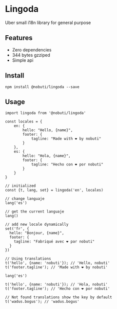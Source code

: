# Lingoda

Uber small i18n library for general purpose


## Features

- Zero dependencies
- 344 bytes gzziped
- Simple api


## Install

```
npm install @nobuti/lingoda --save
```

## Usage

```
import lingoda from '@nobuti/lingoda'

const locales = {
    en: {
        hello: "Hello, {name}",
        footer: {
            tagline: "Made with ❤️ by nobuti"
        }
    },
    es: {
        hello: "Hola, {name}",
        footer: {
            tagline: "Hecho con ❤️ por nobuti"
        }
    }
}

// initialized
const {t, lang, set} = lingoda('en', locales)

// change languaje
lang('es')

// get the current languaje
lang()

// add new locale dynamically
set('fr', {
  hello: "Bonjour, {name}",
  footer: {
    tagline: "Fabriqué avec ❤️ par nobuti"
  }
})

// Using translations
t('hello', {name: 'nobuti'}); // 'Hello, nobuti'
t('footer.tagline'); // 'Made with ❤️ by nobuti'

lang('es')

t('hello', {name: 'nobuti'}); // 'Hola, nobuti'
t('footer.tagline'); // 'Hecho con ❤️ por nobuti'

// Not found translations show the key by default
t('wadus.bogus'); // 'wadus.bogus'
```

